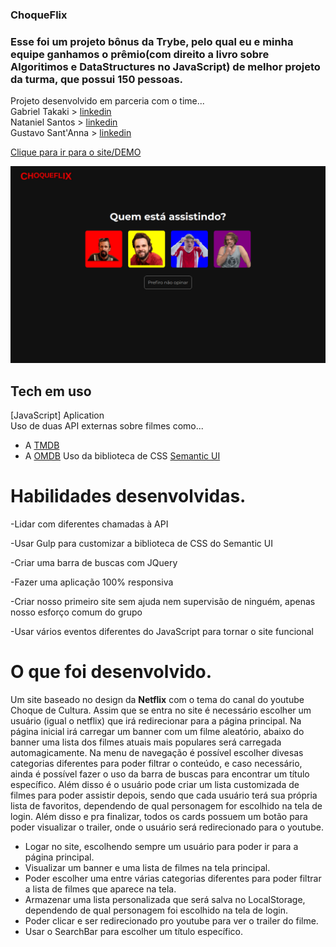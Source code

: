 ### ChoqueFlix

### Esse foi um projeto bônus da Trybe, pelo qual eu e minha equipe ganhamos o prêmio(com direito a livro sobre Algoritimos e DataStructures no JavaScript) de melhor projeto da turma, que possui 150 pessoas.

Projeto desenvolvido em parceria com o time... </br>
Gabriel Takaki > [linkedin](https://www.linkedin.com/in/gabriel-felipe-takaki-99987b214/) </br>
Nataniel Santos > [linkedin](https://www.linkedin.com/in/nataniel-santos/) </br>
Gustavo Sant'Anna > [linkedin](https://www.linkedin.com/in/g-s-s/)</br>

[Clique para ir para o site/DEMO](https://choqueflix.vercel.app/)

![plot](./images/choquePreview.png)

## Tech em uso

[JavaScript] Aplication </br>
Uso de duas API externas sobre filmes como...
  - A [TMDB](https://www.themoviedb.org/)
  - A [OMDB](https://rapidapi.com/blog/lp/omdb-api/)
Uso da biblioteca de CSS [Semantic UI](https://semantic-ui.com/)


# Habilidades desenvolvidas.

-Lidar com diferentes chamadas à API</br>

-Usar Gulp para customizar a biblioteca de CSS do Semantic UI </br>

-Criar uma barra de buscas com JQuery </br>

-Fazer uma aplicação 100% responsiva </br>

-Criar nosso primeiro site sem ajuda nem supervisão de ninguém, apenas nosso esforço comum do grupo </br>

-Usar vários eventos diferentes do JavaScript para tornar o site funcional </br>

# O que foi desenvolvido.

Um site baseado no design da **Netflix** com o tema do canal do youtube Choque de Cultura. Assim que se entra no site é necessário escolher um usuário (igual o netflix) que irá redirecionar para a página principal. Na página inicial irá carregar um banner com um filme aleatório, abaixo do banner uma lista dos filmes atuais mais populares será carregada automagicamente. Na menu de navegação é possível escolher divesas categorias diferentes para poder filtrar o conteúdo, e caso necessário, ainda é possível fazer o uso da barra de buscas para encontrar um título específico. Além disso é o usuário pode criar um lista customizada de filmes para poder assistir depois, sendo que cada usuário terá sua própria lista de favoritos, dependendo de qual personagem for escolhido na tela de login. Além disso e pra finalizar, todos os cards possuem um botão para poder visualizar o trailer, onde o usuário será redirecionado para o youtube.

  - Logar no site, escolhendo sempre um usuário para poder ir para a página principal.
  - Visualizar um banner e uma lista de filmes na tela principal.
  - Poder escolher uma entre várias categorias diferentes para poder filtrar a lista de filmes que aparece na tela.
  - Armazenar uma lista personalizada que será salva no LocalStorage, dependendo de qual personagem foi escolhido na tela de login.
  - Poder clicar e ser redirecionado pro youtube para ver o trailer do filme.
  - Usar o SearchBar para escolher um título específico.

